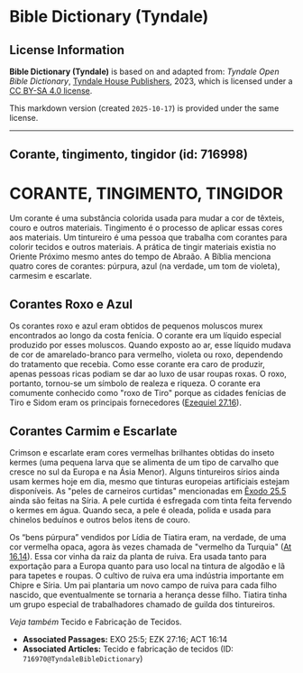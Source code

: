 # Bible Dictionary (Tyndale)

## License Information

**Bible Dictionary (Tyndale)** is based on and adapted from: _Tyndale Open Bible Dictionary_, [Tyndale House Publishers](https://tyndaleopenresources.com/), 2023, which is licensed under a [CC BY-SA 4.0 license](https://creativecommons.org/licenses/by-sa/4.0/legalcode.en).

This markdown version (created `2025-10-17`) is provided under the same license.



--------------------------------

## Corante, tingimento, tingidor (id: 716998)

CORANTE, TINGIMENTO, TINGIDOR
=============================

Um corante é uma substância colorida usada para mudar a cor de têxteis, couro e outros materiais. Tingimento é o processo de aplicar essas cores aos materiais. Um tintureiro é uma pessoa que trabalha com corantes para colorir tecidos e outros materiais. A prática de tingir materiais existia no Oriente Próximo mesmo antes do tempo de Abraão. A Bíblia menciona quatro cores de corantes: púrpura, azul (na verdade, um tom de violeta), carmesim e escarlate.

Corantes Roxo e Azul
--------------------

Os corantes roxo e azul eram obtidos de pequenos moluscos murex encontrados ao longo da costa fenícia. O corante era um líquido especial produzido por esses moluscos. Quando exposto ao ar, esse líquido mudava de cor de amarelado\-branco para vermelho, violeta ou roxo, dependendo do tratamento que recebia. Como esse corante era caro de produzir, apenas pessoas ricas podiam se dar ao luxo de usar roupas roxas. O roxo, portanto, tornou\-se um símbolo de realeza e riqueza. O corante era comumente conhecido como "roxo de Tiro" porque as cidades fenícias de Tiro e Sidom eram os principais fornecedores ([Ezequiel 27\.16](https://ref.ly/Ezek27:16)).

Corantes Carmim e Escarlate
---------------------------

Crimson e escarlate eram cores vermelhas brilhantes obtidas do inseto kermes (uma pequena larva que se alimenta de um tipo de carvalho que cresce no sul da Europa e na Ásia Menor). Alguns tintureiros sírios ainda usam kermes hoje em dia, mesmo que tinturas europeias artificiais estejam disponíveis. As "peles de carneiros curtidas" mencionadas em [Êxodo 25\.5](https://ref.ly/Exod25:5) ainda são feitas na Síria. A pele curtida é esfregada com tinta feita fervendo o kermes em água. Quando seca, a pele é oleada, polida e usada para chinelos beduínos e outros belos itens de couro.

Os “bens púrpura” vendidos por Lídia de Tiatira eram, na verdade, de uma cor vermelha opaca, agora às vezes chamada de "vermelho da Turquia" ([At 16\.14](https://ref.ly/Acts16:14)). Essa cor vinha da raiz da planta de ruiva. Era usada tanto para exportação para a Europa quanto para uso local na tintura de algodão e lã para tapetes e roupas. O cultivo de ruiva era uma indústria importante em Chipre e Síria. Um pai plantaria um novo campo de ruiva para cada filho nascido, que eventualmente se tornaria a herança desse filho. Tiatira tinha um grupo especial de trabalhadores chamado de guilda dos tintureiros.

*Veja também* Tecido e Fabricação de Tecidos.

* **Associated Passages:** EXO 25:5; EZK 27:16; ACT 16:14
* **Associated Articles:** Tecido e fabricação de tecidos (ID: `716970@TyndaleBibleDictionary`)

